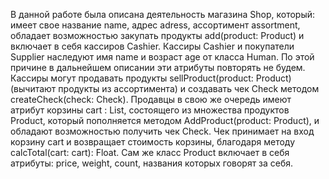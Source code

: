 В данной работе была описана деятельность магазина Shop, который: имеет свое название name, адрес adress, ассортимент assortment, обладает возможностью закупать продукты add(product: Product) и включает в себя кассиров Cashier. Кассиры Cashier и покупатели Supplier наследуют имя name и возраст age от класса Human. По этой причине в дальнейшем описании эти атрибуты повторять не будем. Кассиры могут продавать продукты sellProduct(product: Product) (вычитают продукты из ассортимента) и создавать чек Check методом createCheck(check: Check). Продавцы в свою же очередь имеют атрибут корзины cart : List<Product>, состоящего из множества продуктов Product, который пополняется методом AddProduct(product: Product), и обладают возможностью получить чек Check. Чек принимает на вход корзину cart и возвращает стоимость корзины, благодаря методу calcTotal(cart: cart): Float. Сам же класс Product включает в себя атрибуты: price, weight, count, названия которых говорят за себя. 
